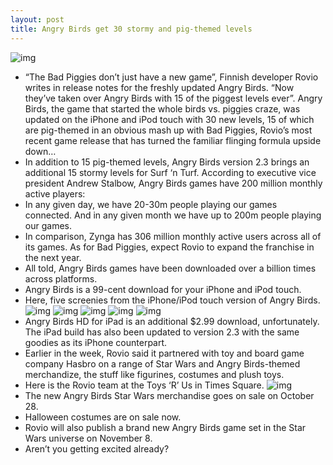 ```yaml
---
layout: post
title: Angry Birds get 30 stormy and pig-themed levels
---
```

![img](http://media.idownloadblog.com/wp-content/uploads/2012/10/Angry-Birds-for-iOS-2.2-iPad-screenshot-001.jpg)
* “The Bad Piggies don’t just have a new game”, Finnish developer Rovio writes in release notes for the freshly updated Angry Birds. “Now they’ve taken over Angry Birds with 15 of the piggest levels ever”. Angry Birds, the game that started the whole birds vs. piggies craze, was updated on the iPhone and iPod touch with 30 new levels, 15 of which are pig-themed in an obvious mash up with Bad Piggies, Rovio’s most recent game release that has turned the familiar flinging formula upside down…
* In addition to 15 pig-themed levels, Angry Birds version 2.3 brings an additional 15 stormy levels for Surf ‘n Turf. According to executive vice president Andrew Stalbow, Angry Birds games have 200 million monthly active players:
* In any given day, we have 20-30m people playing our games connected. And in any given month we have up to 200m people playing our games.
* In comparison, Zynga has 306 million monthly active users across all of its games. As for Bad Piggies, expect Rovio to expand the franchise in the next year.
* All told, Angry Birds games have been downloaded over a billion times across platforms.
* Angry Birds is a 99-cent download for your iPhone and iPod touch.
* Here, five screenies from the iPhone/iPod touch version of Angry Birds.
![img](http://media.idownloadblog.com/wp-content/uploads/2012/10/Angry-Birds-for-iOS-2.3-iPhone-screenshot-005-95x80.jpg)
![img](http://media.idownloadblog.com/wp-content/uploads/2012/10/Angry-Birds-for-iOS-2.3-iPhone-screenshot-004-95x80.jpg)
![img](http://media.idownloadblog.com/wp-content/uploads/2012/10/Angry-Birds-for-iOS-2.3-iPhone-screenshot-002-95x80.jpg)
![img](http://media.idownloadblog.com/wp-content/uploads/2012/10/Angry-Birds-for-iOS-2.3-iPhone-screenshot-003-95x80.jpg)
![img](http://media.idownloadblog.com/wp-content/uploads/2012/10/Angry-Birds-for-iOS-2.3-iPhone-screenshot-001-95x80.jpg)
* Angry Birds HD for iPad is an additional $2.99 download, unfortunately. The iPad build has also been updated to version 2.3 with the same goodies as its iPhone counterpart.
* Earlier in the week, Rovio said it partnered with toy and board game company Hasbro on a range of Star Wars and Angry Birds-themed merchandize, the stuff like figurines, costumes and plush toys.
* Here is the Rovio team at the Toys ‘R’ Us in Times Square.
![img](http://media.idownloadblog.com/wp-content/uploads/2012/10/Angry-Birds-Star-Wars-Times-Square-banner.jpg)
* The new Angry Birds Star Wars merchandise goes on sale on October 28.
* Halloween costumes are on sale now.
* Rovio will also publish a brand new Angry Birds game set in the Star Wars universe on November 8.
* Aren’t you getting excited already?

